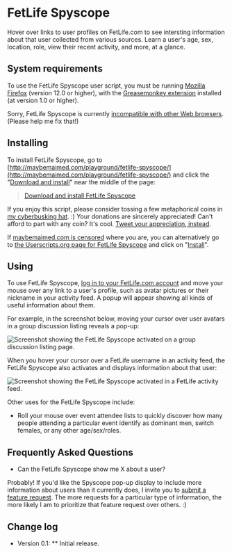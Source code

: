 # FetLife Spyscope

Hover over links to user profiles on FetLife.com to see intersting information about that user collected from various sources. Learn a user's age, sex, location, role, view their recent activity, and more, at a glance.

## System requirements

To use the FetLife Spyscope user script, you must be running [Mozilla Firefox](http://getfirefox.com/) (version 12.0 or higher), with the [Greasemonkey extension](https://addons.mozilla.org/en-US/firefox/addon/greasemonkey/) installed (at version 1.0 or higher).

Sorry, FetLife Spyscope is currently [incompatible with other Web browsers](https://github.com/meitar/fetlife-spyscope/issues/1). (Please help me fix that!)

## Installing

To install FetLife Spyscope, go to [http://maybemaimed.com/playground/fetlife-spyscope/](http://maybemaimed.com/playground/fetlife-spyscope/) and click the "[Download and install](https://userscripts.org/scripts/source/149731.user.js)" near the middle of the page:

> [Download and install FetLife Spyscope](https://userscripts.org/scripts/source/149731.user.js)

If you enjoy this script, please consider tossing a few metaphorical coins in [my cyberbusking hat](http://maybemaimed.com/cyberbusking/). :) Your donations are sincerely appreciated! Can't afford to part with any coin? It's cool. [Tweet your appreciation, instead](https://twitter.com/intent/tweet?text=Install%20the%20%23FetLife%20Spyscope%20script%20to%20get%20a%20heads%20up%20display%20about%20other%20users%20when%20you%20move%20your%20mouse%20over%20them%3A%20http%3A%2F%2Fmaybemaimed.com%2Fplayground%2Ffetlife-spyscope%2F%20%3AD).

If [maybemaimed.com is censored](http://maybemaimed.com/where-im-censored/) where you are, you can alternatively go to [the Userscripts.org page for FetLife Spyscope](https://userscripts.org/scripts/show/149731) and click on "[Install](http://userscripts.org/scripts/source/149731.user.js)".

## Using

To use FetLife Spyscope, [log in to your FetLife.com account](https://fetlife.com/login) and move your mouse over any link to a user's profile, such as avatar pictures or their nickname in your activity feed. A popup will appear showing all kinds of useful information about them.

For example, in the screenshot below, moving your cursor over user avatars in a group discussion listing reveals a pop-up:

![Screenshot showing the FetLife Spyscope activated on a group discussion listing page.](http://i.imgur.com/URTA2.png)

When you hover your cursor over a FetLife username in an activity feed, the FetLife Spyscope also activates and displays information about that user:

![Screenshot showing the FetLife Spyscope activated in a FetLife activity feed.](http://i.imgur.com/i55EJ.png)

Other uses for the FetLife Spyscope include:

* Roll your mouse over event attendee lists to quickly discover how many people attending a particular event identify as dominant men, switch females, or any other age/sex/roles.

## Frequently Asked Questions

* Can the FetLife Spyscope show me X about a user?

Probably! If you'd like the Spyscope pop-up display to include more information about users than it currently does, I invite you to [submit a feature request](https://github.com/meitar/fetlife-spyscope/issues/new). The more requests for a particular type of information, the more likely I am to prioritize that feature request over others. :)

## Change log

* Version 0.1:
** Initial release.
